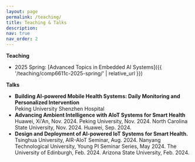 ```yaml
---
layout: page
permalink: /teaching/
title: Teaching & Talks
description: 
nav: true
nav_order: 2
---
```


**Teaching**
- 2025 Spring: [Advanced Topics in Embedded AI Systems]({{ '/teaching/comp6611c-2025-spring/' | relative_url }})


**Talks**
-  **Building AI-powered Mobile Health Systems: Daily Monitoring and Personalized Intervention**\
Peking University Shenzhen Hospital
-  **Advancing Ambient Intelligence with AIoT Systems for Smart Health**\
Huawei, Xi'An, Nov. 2024.
Peking University, Nov. 2024.
North Carolina State University, Nov. 2024.
Huawei, Sep. 2024.
- **Design and Deployment of AI-powered IoT Systems for Smart Health.**\
Tsinghua University, AIR-AIoT Seminar, Aug. 2024.
Nanyang Technological University, Young PI Seminar Series, May 2024.
The University of Edinburgh, Feb. 2024.
Arizona State University, Feb. 2024.
